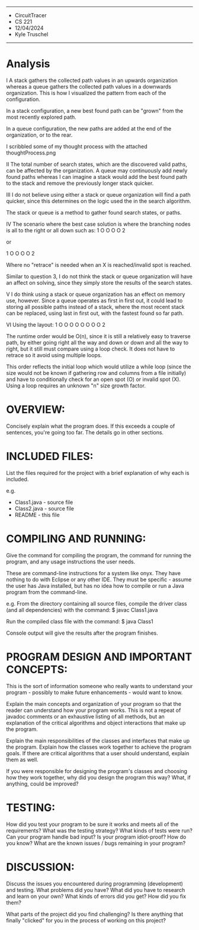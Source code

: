 ****************
* CircuitTracer
* CS 221
* 12/04/2024
* Kyle Truschel
**************** 

# Analysis
 I
 A stack gathers the collected path values in an upwards organization whereas a queue gathers the collected path values in a downwards organization. This is how I visualized the pattern from each of the configuration.

 In a stack configuration, a new best found path can be "grown" from the most recently explored path.

 In a queue configuration, the new paths are added at the end of the organization, or to the rear.

 I scribbled some of my thought process with the attached thoughtProcess.png

 II
 The total number of search states, which are the discovered valid paths, can be affected by the organization. A queue may continuously add newly found paths whereas I can imagine a stack would add the best found path to the stack and remove the previously longer stack quicker.

 III
 I do not believe using either a stack or queue organization will find a path quicker, since this determines on the logic used the in the search algorithm.

 The stack or queue is a method to gather found search states, or paths.

 IV
 The scenario where the best case solution is where the branching nodes is all to the right or all down such as:
 1 O O O O 2

 or

 1
 O
 O
 O
 O
 2

 Where no "retrace" is needed when an X is reached/invalid spot is reached.

 Similar to question 3, I do not think the stack or queue organization will have an affect on solving, since they simply store the results of the search states.

 V
 I do think using a stack or queue organization has an effect on memory use, however.
 Since a queue operates as first in first out, it could lead to storing all possible paths instead of a stack, where the most recent stack can be replaced, using last in first out, with the fastest found so far path.

 VI
 Using the layout:
 1 O O O O
 O O O O 2

 The runtime order would be O(n), since it is still a relatively easy to traverse path, by either going right all the way and down or down and all the way to right, but it still must compare using a loop check. It does not have to retrace so it avoid using multiple loops.

 This order reflects the initial loop which would utilize a while loop (since the size would not be known if gathering row and columns from a file initially) and have to conditionally check for an open spot (O) or invalid spot (X). Using a loop requires an unknown "n" size growth factor.

# OVERVIEW:

 Concisely explain what the program does. If this exceeds a couple
 of sentences, you're going too far. The details go in other
 sections.


# INCLUDED FILES:

 List the files required for the project with a brief
 explanation of why each is included.

 e.g.
 * Class1.java - source file
 * Class2.java - source file
 * README - this file


# COMPILING AND RUNNING:

 Give the command for compiling the program, the command
 for running the program, and any usage instructions the
 user needs.
 
 These are command-line instructions for a system like onyx.
 They have nothing to do with Eclipse or any other IDE. They
 must be specific - assume the user has Java installed, but
 has no idea how to compile or run a Java program from the
 command-line.
 
 e.g.
 From the directory containing all source files, compile the
 driver class (and all dependencies) with the command:
 $ javac Class1.java

 Run the compiled class file with the command:
 $ java Class1

 Console output will give the results after the program finishes.


# PROGRAM DESIGN AND IMPORTANT CONCEPTS:

 This is the sort of information someone who really wants to
 understand your program - possibly to make future enhancements -
 would want to know.

 Explain the main concepts and organization of your program so that
 the reader can understand how your program works. This is not a repeat
 of javadoc comments or an exhaustive listing of all methods, but an
 explanation of the critical algorithms and object interactions that make
 up the program.

 Explain the main responsibilities of the classes and interfaces that make
 up the program. Explain how the classes work together to achieve the program
 goals. If there are critical algorithms that a user should understand, 
 explain them as well.
 
 If you were responsible for designing the program's classes and choosing
 how they work together, why did you design the program this way? What, if 
 anything, could be improved?

# TESTING:

 How did you test your program to be sure it works and meets all of the
 requirements? What was the testing strategy? What kinds of tests were run?
 Can your program handle bad input? Is your program  idiot-proof? How do you 
 know? What are the known issues / bugs remaining in your program?


# DISCUSSION:
 Discuss the issues you encountered during programming (development)
 and testing. What problems did you have? What did you have to research
 and learn on your own? What kinds of errors did you get? How did you 
 fix them?
 
 What parts of the project did you find challenging? Is there anything
 that finally "clicked" for you in the process of working on this project?